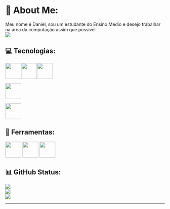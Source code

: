 # 💫 About Me:
Meu nome é Daniel, sou um estudante do Ensino Médio e desejo trabalhar na área da computação assim que possível
</br>
[![](https://visitcount.itsvg.in/api?id=dan0154&icon=0&color=0)](https://visitcount.itsvg.in)

## 💻 Tecnologias:
<img src = "https://www.vectorlogo.zone/logos/javascript/javascript-icon.svg" height = 50px><img src = "https://www.vectorlogo.zone/logos/w3_html5/w3_html5-icon.svg" height = 50px><img src = "https://www.vectorlogo.zone/logos/w3_css/w3_css-icon.svg" height = 50px>

<img src = "https://www.vectorlogo.zone/logos/python/python-icon.svg" height = 50px></br>

<img src = "https://www.vectorlogo.zone/logos/postgresql/postgresql-icon.svg" height = 50px></br>

## 🔧 Ferramentas:
<img src = "https://www.vectorlogo.zone/logos/visualstudio_code/visualstudio_code-icon.svg" height = 50px>
<img src = "https://www.vectorlogo.zone/logos/github/github-tile.svg" height = 50px>
<img src = "https://www.vectorlogo.zone/logos/git-scm/git-scm-icon.svg" height = 50px>

## 📊 GitHub Status:
![](https://github-readme-stats.vercel.app/api?username=dan0154&theme=dark&hide_border=false&include_all_commits=false&count_private=false)<br/>
![](https://github-readme-streak-stats.herokuapp.com/?user=dan0154&theme=dark&hide_border=false)<br/>
![](https://github-readme-stats.vercel.app/api/top-langs/?username=dan0154&theme=dark&hide_border=false&include_all_commits=false&count_private=false&layout=compact)

---


